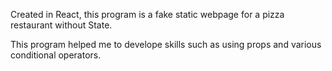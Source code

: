 Created in React, this program is a fake static webpage for a pizza restaurant without State.

This program helped me to develope skills such as using props and various conditional operators.
